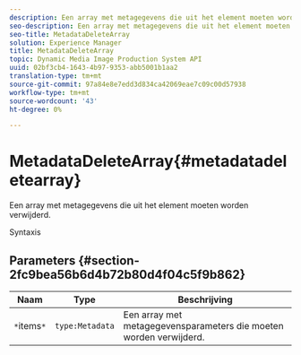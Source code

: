 ```yaml
---
description: Een array met metagegevens die uit het element moeten worden verwijderd.
seo-description: Een array met metagegevens die uit het element moeten worden verwijderd.
seo-title: MetadataDeleteArray
solution: Experience Manager
title: MetadataDeleteArray
topic: Dynamic Media Image Production System API
uuid: 02bf3cb4-1643-4b97-9353-abb5001b1aa2
translation-type: tm+mt
source-git-commit: 97a84e8e7edd3d834ca42069eae7c09c00d57938
workflow-type: tm+mt
source-wordcount: '43'
ht-degree: 0%

---
```



# MetadataDeleteArray{#metadatadeletearray}

Een array met metagegevens die uit het element moeten worden verwijderd.

Syntaxis

## Parameters {#section-2fc9bea56b6d4b72b80d4f04c5f9b862}

| Naam | Type | Beschrijving |
|---|---|---|
| `*`items`*` | `type:Metadata` | Een array met metagegevensparameters die moeten worden verwijderd. |

